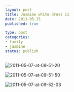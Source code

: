 ```yaml
--- 
layout: post
title: Jasmine white dress II
date: 2011-05-15
published: true

type: post
categories: 
- family
- jasmine
status: publish
---
```


![2011-05-07-at-09-51-20](http://media.eick.us/2011/05/2011-05-07-at-09-51-20.jpg)

![2011-05-07-at-09-51-50](http://media.eick.us/2011/05/2011-05-07-at-09-51-50.jpg)

![2011-05-07-at-09-52-03](http://media.eick.us/2011/05/2011-05-07-at-09-52-03.jpg)
